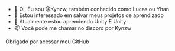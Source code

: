 - 👋 Oi, Eu sou @Kynzw, também conhecido como Lucas ou Yhan
- 👀 Estou interessado em salvar meus projetos de aprendizado
- 🌱 Atualmente estou aprendendo Unity E Unity
- 📫 Você pode me chamar no discord por Kynzw

Obrigado por acessar meu GitHub

<!---
Kynzw/Kynzw is a ✨ special ✨ repository because its `README.md` (this file) appears on your GitHub profile.
You can click the Preview link to take a look at your changes.
--->
